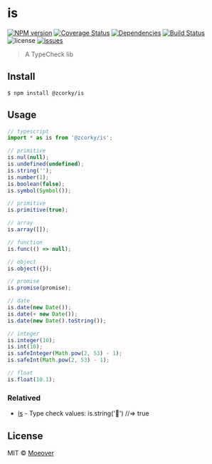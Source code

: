 # is

[![NPM version](https://img.shields.io/npm/v/@zcorky/is.svg?style=flat)](https://www.npmjs.com/package/@zcorky/is)
[![Coverage Status](https://img.shields.io/coveralls/zcorky/is.svg?style=flat)](https://coveralls.io/r/zcorky/is)
[![Dependencies](https://david-dm.org/@zcorky/is/status.svg)](https://david-dm.org/@zcorky/is)
[![Build Status](https://travis-ci.com/zcorky/is.svg?branch=master)](https://travis-ci.com/zcorky/is)
![license](https://img.shields.io/github/license/zcorky/is.svg)
[![issues](https://img.shields.io/github/issues/zcorky/is.svg)](https://github.com/zcorky/is/issues)

> A TypeCheck lib

## Install

```
$ npm install @zcorky/is
```

## Usage

```js
// typescript
import * as is from '@zcorky/is';

// primitive
is.nul(null);
is.undefined(undefined);
is.string('');
is.number(1);
is.boolean(false);
is.symbol(Symbol());

// primitive
is.primitive(true);

// array
is.array([]);

// function
is.func(() => null);

// object
is.object({});

// promise
is.promise(promise);

// date
is.date(new Date());
is.date(+ new Date());
is.date(new Date().toString());

// integer
is.integer(10);
is.int(10);
is.safeInteger(Math.pow(2, 53) - 1);
is.safeInt(Math.pow(2, 53) - 1);

// float
is.float(10.1);
```

### Relatived
* [is](https://github.com/sindresorhus/is) - Type check values: is.string('🦄') //=> true

## License

MIT © [Moeover](https://moeover.com)